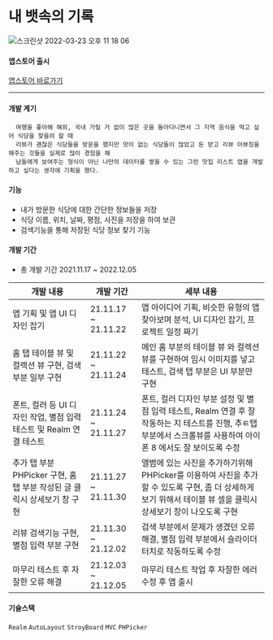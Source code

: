 <h1> 내 뱃속의 기록 </h1>

![스크린샷 2022-03-23 오후 11 18 06](https://user-images.githubusercontent.com/91923809/159721464-2cf64afc-e4e1-43fa-8d5d-435677147d39.png)


#### 앱스토어 출시
[앱스토어 바로가기](https://apps.apple.com/kr/app/%EB%82%B4-%EB%B1%83%EC%86%8D%EC%9D%98-%EA%B8%B0%EB%A1%9D/id1596846269)


--------------------

#### 개발 계기   
      여행을 좋아해 해외, 국내 가릴 거 없이 많은 곳을 돌아다니면서 그 지역 음식을 먹고 싶어 식당을 찾을려 할 때  
      리뷰가 괜찮은 식당들을 방문을 했지만 맛이 없는 식당들이 많았고 돈 받고 리뷰 어뷰징을 해주는 것들을 실제로 많이 경험을 해   
      남들에게 보여주는 형식이 아닌 나만의 데이터를 쌓을 수 있는 그런 맛집 리스트 앱을 개발하고 싶다는 생각에 기획을 했다. 

#### 기능
* 내가 방문한 식당에 대한 간단한 정보들을 저장
* 식당 이름, 위치, 날짜, 평점, 사진을 저장을 하여 보관
* 검색기능을 통해 저장된 식당 정보 찾기 기능

#### 개발 기간
* 총 개발 기간 2021.11.17 ~ 2022.12.05

|개발 내용|개발 기간|세부 내용|
|------|------|------|
|앱 기획 및 앱 UI 디자인 잡기|21.11.17 ~ 21.11.22|앱 아이디어 기획, 비슷한 유형의 앱 찾아보며 분석, UI 디자인 잡기, 프로젝트 일정 짜기|
|홈 탭 테이블 뷰 및 컬렉션 뷰 구현, 검색부분 일부 구현|21.11.22 ~ 21.11.24|메인 홈 부분의 테이블 뷰 와 컬렉션 뷰를 구현하여 임시 이미지를 넣고 테스트, 검색 탭 부분은 UI 부분만 구현|
|폰트, 컬러 등 UI 디자인 작업, 별점 입력 테스트 및 Realm 연결 테스트|21.11.24 ~ 21.11.27|폰트, 컬러 디자인 부분 설정 및 별점 입력 테스트, Realm 연결 후 잘 작동하는 지 테스트를 진행, 추ㅌ탭 부분에서 스크롤뷰를 사용하여 아이폰 8 에서도 잘 보이도록 수정|
|추가 탭 부분 PHPicker 구현, 홈 탭 부분 작성된 글 클릭시 상세보기 창 구현|21.11.27 ~ 21.11.30|앨범에 있는 사진을 추가하기위해 PHPicker를 이용하여 사진을 추가할 수 있도록 구현, 좀 더 상세하게 보기 위해서 테이블 뷰 셀을 클릭시 상세보기 창이 나오도록 구현|
|리뷰 검색기능 구현, 별점 입력 부분 구현|21.11.30 ~ 21.12.02|검색 부분에서 문제가 생겼던 오류 해결, 별점 입력 부분에서 슬라이더 터치로 작동하도록 수정|
|마무리 테스트 후 자잘한 오류 해결|21.12.03 ~ 21.12.05|마무리 테스트 작업 후 자잘한 에러 수정 후 앱 출시|

#### 기술스택
 <code>Realm</code> <code>AutoLayout</code> <code>StroyBoard</code> <code>MVC</code> <code>PHPicker</code>




